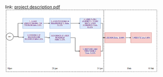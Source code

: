 link: [project description pdf](https://github.com/progmartin/soen-357-mini-project/blob/main/MiniProject%20professor%20specification.pdf)
![GitHub Logo](/workflow.png)
